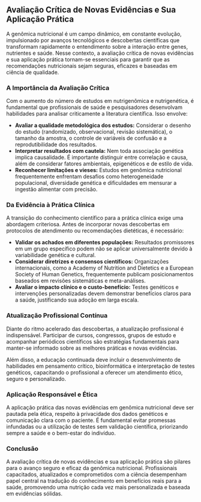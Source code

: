 
## Avaliação Crítica de Novas Evidências e Sua Aplicação Prática

A genômica nutricional é um campo dinâmico, em constante evolução, impulsionado por avanços tecnológicos e descobertas científicas que transformam rapidamente o entendimento sobre a interação entre genes, nutrientes e saúde. Nesse contexto, a avaliação crítica de novas evidências e sua aplicação prática tornam-se essenciais para garantir que as recomendações nutricionais sejam seguras, eficazes e baseadas em ciência de qualidade.

### A Importância da Avaliação Crítica

Com o aumento do número de estudos em nutrigenômica e nutrigenética, é fundamental que profissionais de saúde e pesquisadores desenvolvam habilidades para analisar criticamente a literatura científica. Isso envolve:

- **Avaliar a qualidade metodológica dos estudos:** Considerar o desenho do estudo (randomizado, observacional, revisão sistemática), o tamanho da amostra, o controle de variáveis de confusão e a reprodutibilidade dos resultados.
- **Interpretar resultados com cautela:** Nem toda associação genética implica causalidade. É importante distinguir entre correlação e causa, além de considerar fatores ambientais, epigenéticos e de estilo de vida.
- **Reconhecer limitações e vieses:** Estudos em genômica nutricional frequentemente enfrentam desafios como heterogeneidade populacional, diversidade genética e dificuldades em mensurar a ingestão alimentar com precisão.

### Da Evidência à Prática Clínica

A transição do conhecimento científico para a prática clínica exige uma abordagem criteriosa. Antes de incorporar novas descobertas em protocolos de atendimento ou recomendações dietéticas, é necessário:

- **Validar os achados em diferentes populações:** Resultados promissores em um grupo específico podem não se aplicar universalmente devido à variabilidade genética e cultural.
- **Considerar diretrizes e consensos científicos:** Organizações internacionais, como a Academy of Nutrition and Dietetics e a European Society of Human Genetics, frequentemente publicam posicionamentos baseados em revisões sistemáticas e meta-análises.
- **Avaliar o impacto clínico e o custo-benefício:** Testes genéticos e intervenções personalizadas devem demonstrar benefícios claros para a saúde, justificando sua adoção em larga escala.

### Atualização Profissional Contínua

Diante do ritmo acelerado das descobertas, a atualização profissional é indispensável. Participar de cursos, congressos, grupos de estudo e acompanhar periódicos científicos são estratégias fundamentais para manter-se informado sobre as melhores práticas e novas evidências.

Além disso, a educação continuada deve incluir o desenvolvimento de habilidades em pensamento crítico, bioinformática e interpretação de testes genéticos, capacitando o profissional a oferecer um atendimento ético, seguro e personalizado.

### Aplicação Responsável e Ética

A aplicação prática das novas evidências em genômica nutricional deve ser pautada pela ética, respeito à privacidade dos dados genéticos e comunicação clara com o paciente. É fundamental evitar promessas infundadas ou a utilização de testes sem validação científica, priorizando sempre a saúde e o bem-estar do indivíduo.

### Conclusão

A avaliação crítica de novas evidências e sua aplicação prática são pilares para o avanço seguro e eficaz da genômica nutricional. Profissionais capacitados, atualizados e comprometidos com a ciência desempenham papel central na tradução do conhecimento em benefícios reais para a saúde, promovendo uma nutrição cada vez mais personalizada e baseada em evidências sólidas.
```
